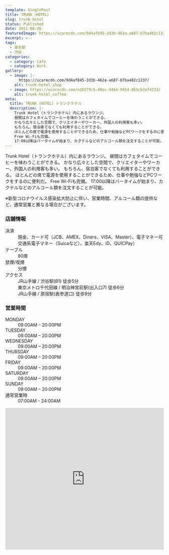 ```yaml
---
template: SinglePost
title: TRUNK（HOTEL）
slug: trunk-hotel
status: Published
date: 2021-08-26
featuredImage: https://ucarecdn.com/9d4af845-2d3b-462a-a687-07ba482c1237/
excerpt: <--
tags:
  - 東京都
  - 渋谷
categories:
  - category: Cafe
  - category: Work
gallery:
  - image: |-
      https://ucarecdn.com/9d4af845-2d3b-462a-a687-07ba482c1237/
    alt: trunk-hotel_shop
  - image: https://ucarecdn.com/e26579c5-40ec-4464-9454-055cb3ef4233/
    alt: trunk-hotel_coffee
meta:
  title: TRUNK（HOTEL）トランクホテル
  description: |-
    Trunk Hotel（トランクホテル）内にあるラウンジ。
    昼間はカフェタイムでコーヒーを味わうことができる。
    かなり広々とした空間で、クリエイターやワーカー、外国人の利用客も多い。
    もちろん、宿泊客でなくても利用することができる。
    ほとんどの席で電源を使用することができるため、仕事や勉強などPCワークをするのに便利だ。
    Free Wi-Fiも完備。
    17:00以降はバータイムが始まり、カクテルなどのアルコール類を注文することが可能。
---
```

Trunk Hotel（トランクホテル）内にあるラウンジ。
昼間はカフェタイムでコーヒーを味わうことができる。
かなり広々とした空間で、クリエイターやワーカー、外国人の利用客も多い。
もちろん、宿泊客でなくても利用することができる。
ほとんどの席で電源を使用することができるため、仕事や勉強などPCワークをするのに便利だ。
Free Wi-Fiも完備。
17:00以降はバータイムが始まり、カクテルなどのアルコール類を注文することが可能。

※新型コロナウイルス感染拡大防止に伴い、営業時間、アルコール類の提供など、通常営業と異なる場合がございます。



### 店舗情報

<dl id="info">

<dt>決済</dt> <dd>現金、カード可（JCB、AMEX、Diners、VISA、Master）、電子マネー可交通系電子マネー（Suicaなど）、楽天Edy、iD、QUICPay）</dd>
<dt>テーブル</dt>
<dd>80席</dd>
<dt>禁煙/喫煙</dt>
<dd>分煙</dd>
<dt>アクセス</dt>
<dd>JR山手線 / 渋谷駅(B1) 徒歩5分</dd>
<dd>東京メトロ千代田線 / 明治神宮前駅(出入口7) 徒歩6分</dd>
<dd>JR山手線 / 原宿駅(表参道口) 徒歩9分</dd>
</dl>

### 営業時間

<dl id="op_h">

<dt>MONDAY</dt>
<dd>09:00AM – 20:00PM</dd>
<dt>TUESDAY</dt>
<dd>09:00AM – 20:00PM</dd>
<dt>WEDNESDAY</dt>
<dd>09:00AM – 20:00PM</dd>
<dt>THURSDAY</dt>
<dd>09:00AM – 20:00PM</dd>
<dt>FRIDAY</dt>
<dd>09:00AM – 20:00PM</dd>
<dt>SATURDAY</dt>
<dd>09:00AM – 20:00PM</dd>
<dt>SUNDAY</dt>
<dd>09:00AM – 20:00PM</dd>
<dt>通常営業時</dt>
<dd>07:00AM - 24:00AM</dd>
</dl>


<iframe src="https://www.google.com/maps/embed?pb=!1m14!1m8!1m3!1d12966.066187617582!2d139.7039109!3d35.6642811!3m2!1i1024!2i768!4f13.1!3m3!1m2!1s0x0%3A0x31ce1fb9d5b9c958!2zVFJVTkvvvIhMT1VOR0XvvIk!5e0!3m2!1sja!2sjp!4v1629971605578!5m2!1sja!2sjp" width="100%" height="450" style="border:0;" allowfullscreen="" loading="lazy"></iframe>